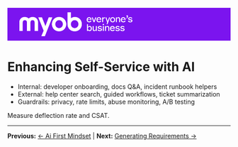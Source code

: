![MYOB Banner](../../assets/images/myob-banner.png)

# Enhancing Self-Service with AI

- Internal: developer onboarding, docs Q&A, incident runbook helpers
- External: help center search, guided workflows, ticket summarization
- Guardrails: privacy, rate limits, abuse monitoring, A/B testing

Measure deflection rate and CSAT.

---

**Previous:** [← Ai First Mindset](ai-first-mindset.md) | **Next:** [Generating Requirements →](../generating-requirements/README.md)
